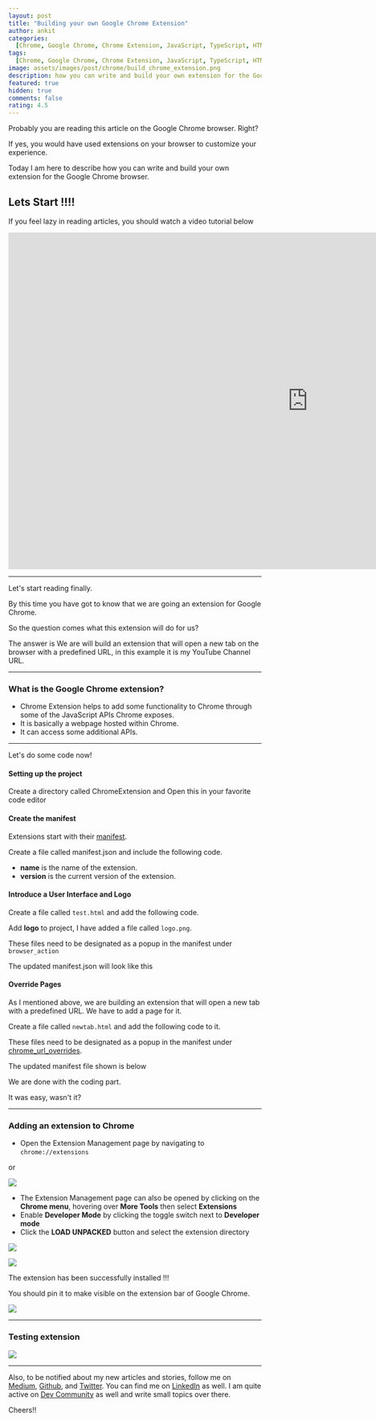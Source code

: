 ```yaml
---
layout: post
title: "Building your own Google Chrome Extension"
author: ankit
categories:
  [Chrome, Google Chrome, Chrome Extension, JavaScript, TypeScript, HTML, CSS]
tags:
  [Chrome, Google Chrome, Chrome Extension, JavaScript, TypeScript, HTML, CSS]
image: assets/images/post/chrome/build_chrome_extension.png
description: how you can write and build your own extension for the Google Chrome browser
featured: true
hidden: true
comments: false
rating: 4.5
---
```


Probably you are reading this article on the Google Chrome browser. Right?

If yes, you would have used extensions on your browser to customize your experience.

Today I am here to describe how you can write and build your own extension for the Google Chrome browser.

## Lets Start !!!!

If you feel lazy in reading articles, you should watch a video tutorial below

<iframe width="1192" height="670" src="https://www.youtube.com/embed/CqdUGhzIddA" frameborder="0" allow="accelerometer; autoplay; clipboard-write; encrypted-media; gyroscope; picture-in-picture" allowfullscreen></iframe>

---

Let's start reading finally.

By this time you have got to know that we are going an extension for Google Chrome.

So the question comes what this extension will do for us?

The answer is We are will build an extension that will open a new tab on the browser with a predefined URL, in this example it is my YouTube Channel URL.

---

### What is the Google Chrome extension?

- Chrome Extension helps to add some functionality to Chrome through some of the JavaScript APIs Chrome exposes.
- It is basically a webpage hosted within Chrome.
- It can access some additional APIs.

---

Let's do some code now!

#### Setting up the project

Create a directory called ChromeExtension and Open this in your favorite code editor

#### Create the manifest

Extensions start with their [manifest](https://developer.chrome.com/extensions/extensions/manifest).

Create a file called manifest.json and include the following code.

<script src="https://gist.github.com/AnkitDroidGit/f858af50d5e8679d3ece5db765175096.js"></script>

- **name** is the name of the extension.
- **version** is the current version of the extension.

#### Introduce a User Interface and Logo

Create a file called `test.html` and add the following code.

<script src="https://gist.github.com/AnkitDroidGit/14d4e07421368b047e530b731a531a5f.js"></script>

Add **logo** to project, I have added a file called `logo.png`.

These files need to be designated as a popup in the manifest under `browser_action`

The updated manifest.json will look like this

<script src="https://gist.github.com/AnkitDroidGit/82b1205f19df9c94fe8218c9ec911a72.js"></script>

#### Override Pages

As I mentioned above, we are building an extension that will open a new tab with a predefined URL. We have to add a page for it.

Create a file called `newtab.html` and add the following code to it.

<script src="https://gist.github.com/AnkitDroidGit/3f0339250c08c27984a4d14b9d52894a.js"></script>

These files need to be designated as a popup in the manifest under [chrome_url_overrides](https://developer.chrome.com/extensions/override).

The updated manifest file shown is below

<script src="https://gist.github.com/AnkitDroidGit/f3992d4b244986a09a7c60ecc561ed74.js"></script>

We are done with the coding part.

It was easy, wasn't it?

---

### Adding an extension to Chrome

- Open the Extension Management page by navigating to `chrome://extensions`

or

![](../../assets/images/post/chrome/open_extension.png)

- The Extension Management page can also be opened by clicking on the **Chrome menu**, hovering over **More Tools** then select **Extensions**
- Enable **Developer Mode** by clicking the toggle switch next to **Developer mode**
- Click the **LOAD UNPACKED** button and select the extension directory

![](../../assets/images/post/chrome/deve_mode.png)

![](../../assets/images/post/chrome/extension_loaded.png)

The extension has been successfully installed !!!

You should pin it to make visible on the extension bar of Google Chrome.

![](../../assets/images/post/chrome/test.png)

---

### Testing extension

![](../../assets/images/post/chrome/test2.gif)

---

Also, to be notified about my new articles and stories, follow me on [Medium](https://ankitdeveloper.medium.com/), [Github](https://github.com/AnkitDroidGit), and [Twitter](https://twitter.com/KumarrAnkitt). You can find me on [LinkedIn](https://www.linkedin.com/in/kumarankitkumar/) as well. I am quite active on [Dev Community](https://dev.to/ankitkumar) as well and write small topics over there.

Cheers!!
